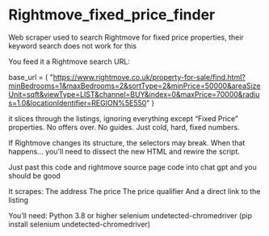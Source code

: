 # Rightmove_fixed_price_finder

Web scraper used to search Rightmove for fixed price properties, their keyword search does not work for this

You feed it a Rightmove search URL:

base_url = (
    "https://www.rightmove.co.uk/property-for-sale/find.html?minBedrooms=1&maxBedrooms=2&sortType=2&minPrice=50000&areaSizeUnit=sqft&viewType=LIST&channel=BUY&index=0&maxPrice=70000&radius=1.0&locationIdentifier=REGION%5E550"
)

it slices through the listings, ignoring everything except “Fixed Price” properties. No offers over. No guides. Just cold, hard, fixed numbers.

If Rightmove changes its structure, the selectors may break. When that happens… you'll need to dissect the new HTML and rewire the script.

Just past this code and rightmove source page code into chat gpt and you should be good

It scrapes:
The address
The price
The price qualifier
And a direct link to the listing

You’ll need:
Python 3.8 or higher
selenium undetected-chromedriver (pip install selenium undetected-chromedriver)
